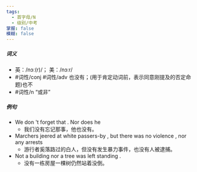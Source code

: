 ```yaml
---
tags:
  - 首字母/N
  - 级别/中考
掌握: false
模糊: false
---
```

##### 词义
- 英：/nɔː(r)/； 美：/nɔːr/
- #词性/conj #词性/adv  也没有；(用于肯定动词前，表示同意刚提及的否定命题)也不
- #词性/n  “或非”
##### 例句
- We don 't forget that . Nor does he
	- 我们没有忘记那事，他也没有。
- Marchers jeered at white passers-by , but there was no violence , nor any arrests
	- 游行者奚落路过的白人，但没有发生暴力事件，也没有人被逮捕。
- Not a building nor a tree was left standing .
	- 没有一栋房屋一棵树仍然站着没倒。
